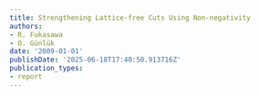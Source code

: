 ```yaml
---
title: Strengthening Lattice-free Cuts Using Non-negativity
authors:
- R. Fukasawa
- O. Günlük
date: '2009-01-01'
publishDate: '2025-06-18T17:40:50.913716Z'
publication_types:
- report
---
```


